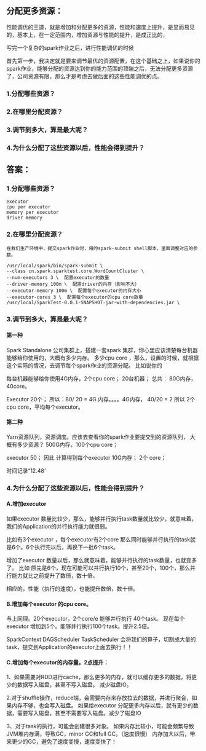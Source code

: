 ## 分配更多资源：
性能调优的王道，就是增加和分配更多的资源，性能和速度上提升，是显而易见的，基本上，在一定范围内，增加资源与性能的提升，是成正比的，

写完一个复杂的spark作业之后，进行性能调优的时候

首先第一步，我决定就是要来调节最优的资源配置，在这个基础之上，如果说你的spark作业，能够分配的资源达到你的能力范围的顶端之后，无法分配更多资源了，公司资源有限，那么才是考虑去做后面的这些性能调优的点。

### 1.分配哪些资源？
### 2.在哪里分配资源？
### 3.调节到多大，算是最大呢？
### 4.为什么分配了这些资源以后，性能会得到提升？

## 答案：

### 1.分配哪些资源？
    executor
    cpu per executor
    memory per executor
    driver memory


### 2.在哪里分配资源？
    在我们生产环境中，提交spark作业时，用的spark-submit shell脚本，里面调整对应的参数。
```
/usr/local/spark/bin/spark-submit \
--class cn.spark.sparktest.core.WordCountCluster \
--num-executors 3 \  配置executor的数量
--driver-memory 100m \  配置driver的内存（影响不大）
--executor-memory 100m \  配置每个executor的内存大小
--executor-cores 3 \  配置每个executor的cpu core数量
/usr/local/SparkTest-0.0.1-SNAPSHOT-jar-with-dependencies.jar \
```

### 3.调节到多大，算是最大呢？

#### 第一种
Spark Standalone 公司集群上，搭建一套spark 集群，你心里应该清楚每台机器能够给你使用的，大概有多少内存。
多少cpu core ，那么，设置的时候，就根据这个实际的情况，去调节每个spark作业的资源分配。
比如说你的

每台机器能够给你使用4G内存，2个cpu core；   20台机器；  总共： 80G内存，40core。

Executor 20个； 所以：80/ 20 =  4G  内存。。。。4G内存，         40/20 = 2  所以 2个cpu core，平均每个executor。


#### 第二种

 Yarn资源队列，资源调度。应该去查看你的spark作业要提交到的资源队列，
大概有多少资源？ 500G内存，100个cpu core；

executor  50； 因此 计算得到每个executor 10G内存； 2个 core；


时间记录“12.48‘






### 4.为什么分配了这些资源以后，性能会得到提升？

#### A.增加executor
    
如果executor 数量比较少，那么，能够并行执行task数量就比较少，就意味着，我们的Application的并行执行能力就很弱。

比如有3个executor ，每个executor有2个core 那么同时能够并行执行的task就是6个。6个执行完以后，再换下一批6个task。

增加了executor 数量以后，那么就意味着，能够并行执行的task数量，也就变多了。
比如 原先是6个，现在可能可以并行执行10个，甚至20个，100个，那么并行能力就比之前提升了数倍，数十倍。

相应的，性能（执行的速度），也能提升数倍，数十倍。



#### B.增加每个executor 的cpu core。

与上同理。20个executor，2个core/e 能够并行执行 40个task。
现在每个executor 增加到5个。能够并行执行100个task。提升2.5倍。


SparkContext DAGScheduler TaskScheduler 会将我们的算子，切割成大量的task，提交到Application的executor上面去执行！！


#### C.增加每个executor的内存量。2点提升：

1、如果需要对RDD进行cache，那么更多的内存，就可以缓存更多的数据，将更少的数据写入磁盘，甚至不写入磁盘。
    减少磁盘IO。

2.对于shuffle操作，reduce端，会需要内存来存放拉去的数据，并进行聚合，如果内存不够，也会写入磁盘。
如果给executor 分配更多内存以后，就有更少的数据，需要写入磁盘，甚至不需要写入磁盘。减少了磁盘IO

3、对于task的执行，可能会创建很多对象。 如果内存比较小，可能会频繁导致JVM堆内存满，导致GC，minor GC和full GC。（速度很慢）
    内存加大以后，带来更少的GC，避免了速度变慢，速度变快了！














